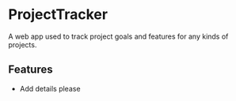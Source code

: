 # ProjectTracker
A web app used to track project goals and features for any kinds of projects.

## Features
- Add details please
